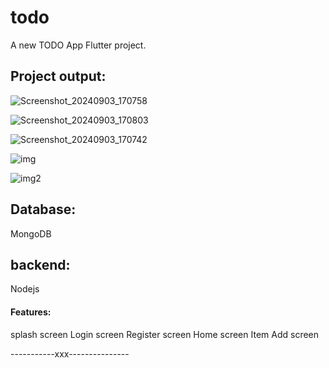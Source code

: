 # todo

A new TODO App Flutter project.

## Project output:


![Screenshot_20240903_170758](https://github.com/user-attachments/assets/0ddaf3c3-6529-4dde-8238-320536d24664)

![Screenshot_20240903_170803](https://github.com/user-attachments/assets/fde30b4a-d917-48b5-826a-eda8de86b2f3)


![Screenshot_20240903_170742](https://github.com/user-attachments/assets/c18d3de9-f8cf-4489-be34-00ea066186b7)


![img](https://github.com/user-attachments/assets/2ae00096-ca2a-4577-af20-6ba8468ccc7e)

![img2](https://github.com/user-attachments/assets/29abfe7c-969b-4012-9f8b-d33e9d5d2968)

<h2>Database:</h2>
<p>MongoDB</p>
<H2>backend:</H2>
<p>Nodejs</p>

<h4>Features:</h4>
<ui>splash screen</ui>
<ui>Login screen</ui>
<ui>Register screen</ui>
<ui>Home screen</ui>
<ui>Item Add screen</ui>


-----------xxx---------------

